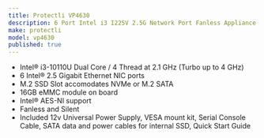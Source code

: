 ```yaml
---
title: Protectli VP4630
description: 6 Port Intel i3 I225V 2.5G Network Port Fanless Appliance
make: protectli
model: vp4630
published: true
---
```


* Intel® i3-10110U Dual Core / 4 Thread at 2.1 GHz (Turbo up to 4 GHz)
* 6 Intel® 2.5 Gigabit Ethernet NIC ports
* M.2 SSD Slot accomodates NVMe or M.2 SATA
* 16GB eMMC module on board
* Intel® AES-NI support
* Fanless and Silent
* Included 12v Universal Power Supply, VESA mount kit, Serial Console Cable, SATA data and power cables for internal SSD, Quick Start Guide
